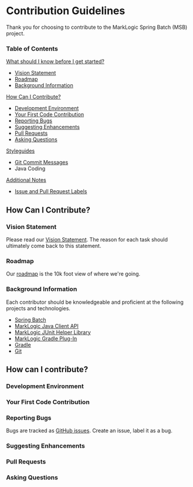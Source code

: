 # Contribution Guidelines

Thank you for choosing to contribute to the MarkLogic Spring Batch (MSB) project.  

### Table of Contents
[What should I know before I get started?](#what-should-i-know-before-i-get-started)
  * [Vision Statement](#vision-statement)
  * [Roadmap](#roadmap)
  * [Background Information](#background-information)

[How Can I Contribute?](#how-can-i-contribute)
  * [Development Environment](#development-environment)
  * [Your First Code Contribution](#your-first-code-contribution)
  * [Reporting Bugs](#reporting-bugs)
  * [Suggesting Enhancements](#suggesting-enhancements)
  * [Pull Requests](#pull-requests)
  * [Asking Questions](#asking-questions)

[Styleguides](#styleguides)
  * [Git Commit Messages](#git-commit-messages)
  * Java Coding 

[Additional Notes](#additional-notes)
  * [Issue and Pull Request Labels](#issue-and-pull-request-labels)

## How Can I Contribute?

### Vision Statement
Please read our [Vision Statement](https://github.com/sastafford/marklogic-spring-batch/wiki).  The reason for each task should ultimately come back to this statement. 

### Roadmap
Our [roadmap](https://github.com/sastafford/marklogic-spring-batch/wiki/Roadmap) is the 10k foot view of where we're going. 

### Background Information 
Each contributor should be knowledgeable and proficient at the following projects and technologies. 
* [Spring Batch](http://docs.spring.io/spring-batch/trunk/reference/html/)
* [MarkLogic Java Client API](http://docs.marklogic.com/guide/java)
* [MarkLogic JUnit Helper Library](https://github.com/rjrudin/ml-junit)
* [MarkLogic Gradle Plug-In](https://github.com/rjrudin/ml-gradle)
* [Gradle](http://www.gradle.org)
* [Git](http://git-scm.com/doc)

## How can I contribute?

### Development Environment

### Your First Code Contribution

### Reporting Bugs
Bugs are tracked as [GitHub issues](https://guides.github.com/features/issues/). Create an issue, label it as a bug.

### Suggesting Enhancements

### Pull Requests

### Asking Questions






